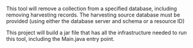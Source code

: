This tool will remove a collection from a specified database, including removing harvesting records. The harvesting source database must be provided (using either the database server and schema or a resource ID)

This project will build a jar file that has all the infrastructure needed to run this tool, including the Main.java entry point. 
